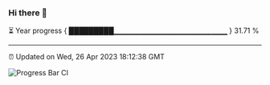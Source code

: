 ### Hi there 👋

⏳ Year progress { █████████▁▁▁▁▁▁▁▁▁▁▁▁▁▁▁▁▁▁▁▁▁ } 31.71 %

---

⏰ Updated on Wed, 26 Apr 2023 18:12:38 GMT

![Progress Bar CI](https://github.com/liununu/liununu/workflows/Progress%20Bar%20CI/badge.svg)
